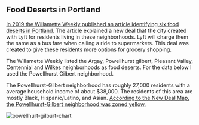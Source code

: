 ## Food Deserts in Portland

[In 2019 the Willamette Weekly published an article identifying six food deserts in Portland.](https://www.wweek.com/news/2019/05/30/portlanders-in-food-deserts-can-soon-take-a-lyft-to-the-grocery-store-for-the-same-price-as-a-bus-ticket/#:~:text=Getting%20groceries%20isn't%20an,a%20mile%20to%20get%20groceries.) The article explained a new deal that the city created with Lyft for residents living in these neighborhoods. Lyft will charge them the same as a bus fare when calling a ride to supermarkets. This deal was created to give these residents more options for grocery shopping. 

The Willamette Weekly listed the Argay, Powellhurst gilbert, Pleasant Valley, Centennial and Wilkes neighborhoods as food deserts. For the data below I used the Powellhurst Gilbert neighborhood.  

The Powellhurst-Gilbert neighborhood has roughly 27,000 residents with a average household income of about $38,000. The residents of this area are mostly Black, Hispanic/Latino, and Asian. [According to the New Deal Map, the Powellhurst-Gilbert neighborhood was zoned yellow.](https://dsl.richmond.edu/panorama/redlining/#loc=14/45.498/-122.588&city=portland-or&area=C31)

![powellhurt-gilburt-chart](https://github.com/eng470-s23/djwooley-demosite/assets/129902746/cd44bccf-daa1-4c2a-b4c8-f42ce9f82e24)
